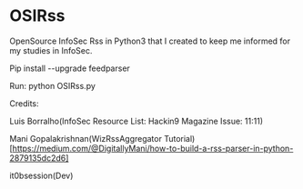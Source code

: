 # OSIRss
OpenSource InfoSec Rss in Python3 that I created to keep me informed for my studies in InfoSec.

Pip install --upgrade feedparser

Run: python OSIRss.py

Credits:

Luis Borralho(InfoSec Resource List: Hackin9 Magazine Issue: 11:11)

Mani Gopalakrishnan(WizRssAggregator Tutorial) [https://medium.com/@DigitallyMani/how-to-build-a-rss-parser-in-python-2879135dc2d6]

it0bsession(Dev)
